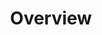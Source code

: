 ---
title: "Overview"
description: "Welcome to the OpenAI-style sidebar template built with Astro, React, and Tailwind CSS."
slug: "overview"
blocks:
  - type: "StatsSection"
    content: "stats-homepage"
showInNav: true
navOrder: 1
---